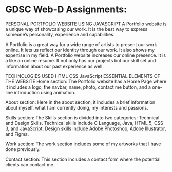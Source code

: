 # GDSC Web-D Assignments:

PERSONAL PORTFOLIO WEBSITE USING JAVASCRIPT
A Portfolio website is a unique way of showcasing our work. It is the best way to express someone’s personality, experience and capabilities.

A Portfolio is a great way for a wide range of artists to present our work online. It lets us reflect our identity through our work. It also shows my expertise in my field. A Portfolio website increases our online presence. It is a like an online resume. It not only has our projects but our skill set and information about our past experience as well.

TECHNOLOGIES USED
HTML
CSS
JavaScript
ESSENTIAL ELEMENTS OF THE WEBSITE
Home section: The Portfolio website has a Home Page where it includes a logo, the navbar, name, photo, contact me button, and a one-line introduction using animation.

About section: Here in the about section, it includes a brief information about myself, what I am currently doing, my interests and passions.

Skills section: The Skills section is divided into two categories: Technical and Design Skills. Technical skills include C Language, Java, HTML 5, CSS 3, and JavaScript. Design skills include Adobe Photoshop, Adobe Illustrator, and Figma.

Work section: The work section includes some of my artworks that I have done previously.

Contact section: This section includes a contact form where the potential clients can contact me.
